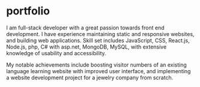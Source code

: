 # portfolio
I am full-stack developer with a great passion towards front end development. I have experience maintaining static and responsive websites, and building web applications. Skill set includes JavaScript, CSS, React.js, Node.js, php, C# with asp.net, MongoDB, MySQL, with extensive knowledge of usability and accessibility.

My notable achievements include boosting visitor numbers of an existing language learning website with improved user interface, and implementing a website development project for a jewelry company from scratch.